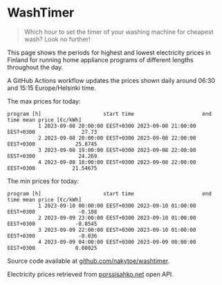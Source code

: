 
# WashTimer

> Which hour to set the timer of your washing machine for cheapest wash? Look no further!

This page shows the periods for highest and lowest electricity prices in Finland 
for running home appliance programs of different lengths throughout the day. 

A GitHub Actions workflow updates the prices shown daily around 06:30 and 15:15 Europe/Helsinki time.

The max prices for today:

	program [h]                    start time                      end time mean price [€c/kWh]
	          1 2023-09-08 20:00:00 EEST+0300 2023-09-08 21:00:00 EEST+0300               27.73
	          2 2023-09-08 20:00:00 EEST+0300 2023-09-08 22:00:00 EEST+0300             25.8745
	          3 2023-09-08 19:00:00 EEST+0300 2023-09-08 22:00:00 EEST+0300              24.269
	          4 2023-09-08 18:00:00 EEST+0300 2023-09-08 22:00:00 EEST+0300            21.54675

The min prices for today:

	program [h]                    start time                      end time mean price [€c/kWh]
	          1 2023-09-10 00:00:00 EEST+0300 2023-09-10 01:00:00 EEST+0300              -0.108
	          2 2023-09-09 23:00:00 EEST+0300 2023-09-10 01:00:00 EEST+0300             -0.0545
	          3 2023-09-09 22:00:00 EEST+0300 2023-09-10 01:00:00 EEST+0300              -0.036
	          4 2023-09-09 04:00:00 EEST+0300 2023-09-09 08:00:00 EEST+0300             0.00025


Source code available at [github.com/nakytoe/washtimer](https://github.com/nakytoe/washtimer).

Electricity prices retrieved from [porssisahko.net](https://porssisahko.net/api) open API.
